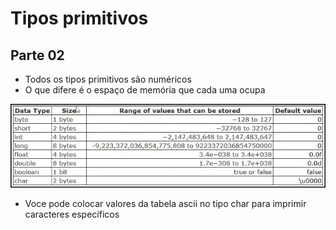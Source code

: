 # Tipos primitivos
## Parte 02

- Todos os tipos primitivos são numéricos
- O que difere é o espaço de memória que cada uma ocupa

![Size of Data types](img/size.png)

- Voce pode colocar valores da tabela ascii no tipo char para imprimir caracteres específicos